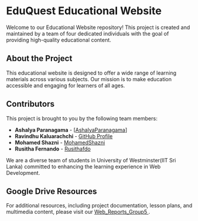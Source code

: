 # EduQuest Educational Website

Welcome to our Educational Website repository! This project is created and maintained by a team of four dedicated individuals with the goal of providing high-quality educational content.

## About the Project

This educational website is designed to offer a wide range of learning materials across various subjects. Our mission is to make education accessible and engaging for learners of all ages.

## Contributors

This project is brought to you by the following team members:

- **Ashalya Paranagama** - [[AshalyaParanagama](https://github.com/AshalyaParanagama)]
- **Ravindhu Kaluarachchi** - [GitHub Profile](https://github.com/Buwaneka2)
- **Mohamed Shazni** - [MohamedShazni](https://github.com/MohamedShazni/Shazni)
- **Rusitha Fernando** - [Rusithafdo](https://github.com/Rusithafdo)

We are a diverse team of students in University of Westminster(IIT Sri Lanka) committed to enhancing the learning experience in Web Development.

## Google Drive Resources

For additional resources, including project documentation, lesson plans, and multimedia content, please visit our [Web_Reports_Group5 ](https://drive.google.com/drive/folders/1_tlGoOEy-IgV7lJNPhQEjPQ-xd-BBSrz?usp=drive_link).



